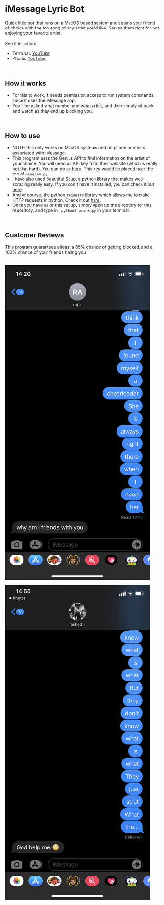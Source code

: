 # iMessage Lyric Bot

Quick little bot that runs on a MacOS based system and spams your friend of choice with the top song of any artist you'd like. Serves them right for not enjoying your favorite artist.
<br><br>See it in action:
- Terminal: [YouTube](https://youtu.be/2JguwIQvIOQ)
- Phone: [YouTube](https://youtu.be/sgbRZY1NJew)

<br>

## How it works

- For this to work, it needs permission access to run system commands, since it uses the iMessage app.
- You'll be asked what number and what artist, and then simply sit back and watch as they end up blocking you.

<br>

## How to use

- NOTE: this only works on MacOS systems and on phone numbers associated with iMessage.
- This program uses the Genius API to find information on the artist of your choice. You will need an API key from their website (which is really not that hard). You can do so [here](https://docs.genius.com/#/getting-started-h1). This key would be placed near the top of ```program.py```
- I have also used Beautiful Soup, a python library that makes web scraping really easy. If you don't have it installed, you can check it out [here](https://pypi.org/project/beautifulsoup4/).
- And of course, the python ```requests``` library which allows me to make HTTP requests in python. Check it out [here](https://pypi.org/project/requests/).
- Once you have all of this set up, simply open up the directory for this repository, and type in ``` python3 prank.py``` in your terminal.

<br>

## Customer Reviews
This program guarantees atleast a 65% chance of getting blocked, and a 100% chance of your friends hating you
<br>
<br>
<br>
![screenshot of my friends hating me pt. 1](https://github.com/shashanklal01/iMessage-Lyric-Bot/blob/main/a.PNG)

![screenshot of my friends hating me pt. 2](https://github.com/shashanklal01/iMessage-Lyric-Bot/blob/main/IMG_5716.PNG)
